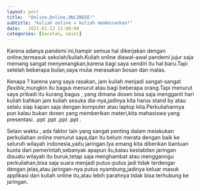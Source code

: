 ```yaml
---
layout: post
title:  "Online,Online,ONLINEEE!"
subtitle: "kuliah online = kuliah membosankan!"
date:   2021-01-12 11:00:00
categories: [bacotan, opini]
---
```

Karena adanya pandemi ini,hampir semua hal dikerjakan dengan online,termasuk sekolah/kuliah.Kuliah online diawal-awal pandemi jujur saja memang sangat menyenangkan,karena bagi saya sendiri itu hal baru.Tapi setelah beberapa bulan,saya mulai merasakan bosan dan malas.

Kenapa ? karena yang saya rasakan, jam kuliah menjadi sangat-sangat *flexible*,mungkin itu bagus menurut atau bagi beberapa orang.Tapi menurut saya pribadi itu kurang bagus , yang dimana dosen bisa saja mengganti hari kuliah bahkan jam kuliah sesuka dia-nya,jadinya kita harus stand by atau selalu siap kapan saja dengan komputer atau laptop kita.Perkuliahannya pun kalau bukan dosen yang memberikan materi,kita mahasiswa yang presentasi. .ppt .ppt .ppt .ppt .

Selain waktu , ada faktor lain yang sangat penting dalam melakukan perkuliahan online menurut saya,dan itu belum merata dengan baik ke seluruh wilayah indonesia,yaitu jaringan.Iya emang kita diberikan bantuan kuota dari pemerintah,sebanyak apapun itu,kalau kestabilan jaringan disuatu wilayah itu buruk,tetap saja menghambat atau mengganngu perkuliahan,bisa saja suara menjadi putus-putus jadi tidak terdengar dengan jelas,atau jaringan-nya putus nyambung,jadinya keluar masuk applikasi dari kuliah online itu,atau lebih parahnya tidak bisa terhubung ke jaringan.
